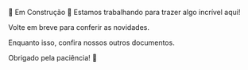 🚧 Em Construção 🚧
Estamos trabalhando para trazer algo incrível aqui!

Volte em breve para conferir as novidades.

Enquanto isso, confira nossos outros documentos.

Obrigado pela paciência! 🙌